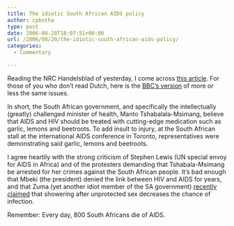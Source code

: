 ```yaml
---
title: The idiotic South African AIDS policy
author: cpbotha
type: post
date: 2006-08-20T18:07:51+00:00
url: /2006/08/20/the-idiotic-south-african-aids-policy/
categories:
  - Commentary

---
```

Reading the NRC Handelsblad of yesterday, I come across [this article][1]. For those of you who don’t read Dutch, here is the [BBC’s version][2] of more or less the same issues.

In short, the South African government, and specifically the intellectually (greatly) challenged minister of health, Manto Tshabalala-Msimang, believe that AIDS and HIV should be treated with cutting-edge medication such as garlic, lemons and beetroots. To add insult to injury, at the South African stall at the international AIDS conference in Toronto, representatives were demonstrating said garlic, lemons and beetroots.

I agree heartily with the strong criticism of Stephen Lewis (UN special envoy for AIDS in Africa) and of the protesters demanding that Tshabala-Msimang be arrested for her crimes against the South African people. It’s bad enough that Mbeki (the president) denied the link between HIV and AIDS for years, and that Zuma (yet another idiot member of the SA government) [recently claimed][3] that showering after unprotected sex decreases the chance of infection.

Remember: Every day, 800 South Africans die of AIDS.

 [1]: http://cpbotha.net/thingies/nrc_20060819_aidsbeleid_za.pdf
 [2]: http://news.bbc.co.uk/1/hi/world/africa/5265432.stm
 [3]: http://msnbc.msn.com/id/12647411/
